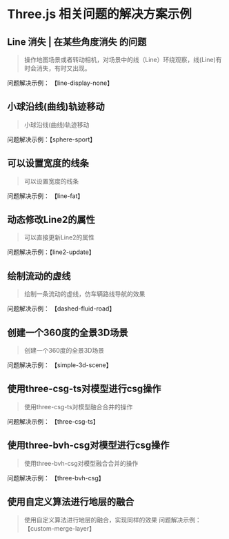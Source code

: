 # Three.js 相关问题的解决方案示例

## Line 消失 | 在某些角度消失 的问题

> 操作地图场景或者转动相机，对场景中的线（Line）环绕观察，线(Line)有时会消失，有时又出现。

问题解决示例： 【line-display-none】

## 小球沿线(曲线)轨迹移动

> 小球沿线(曲线)轨迹移动

问题解决示例：【sphere-sport】

## 可以设置宽度的线条

> 可以设置宽度的线条

问题解决示例： 【line-fat】

## 动态修改Line2的属性

> 可以直接更新Line2的属性

问题解决示例：【line2-update】

## 绘制流动的虚线

> 绘制一条流动的虚线，仿车辆路线导航的效果

问题解决示例： 【dashed-fluid-road】

## 创建一个360度的全景3D场景

> 创建一个360度的全景3D场景

问题解决示例： 【simple-3d-scene】

## 使用three-csg-ts对模型进行csg操作

> 使用three-csg-ts对模型融合合并的操作

问题解决示例： 【three-csg-ts】

## 使用three-bvh-csg对模型进行csg操作

> 使用three-bvh-csg对模型融合合并的操作

问题解决示例： 【three-bvh-csg】

## 使用自定义算法进行地层的融合

> 使用自定义算法进行地层的融合，实现同样的效果
问题解决示例：【custom-merge-layer】

